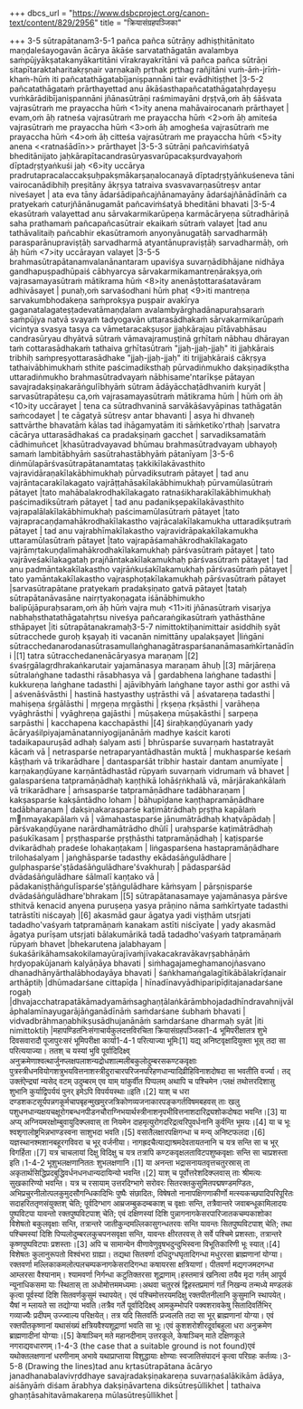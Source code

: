 +++
dbcs_url = "https://www.dsbcproject.org/canon-text/content/829/2956"
title = "क्रियासंग्रहपञ्जिका"

+++
3-5 sūtrapātanam3-5-1 pañca pañca sūtrāṇy adhiṣṭhitānitato maṇḍaleśayogavān ācārya ākāśe sarvatathāgatān avalambya saṁpūjyākṣatakanyākartitāni vīrakrayakrītāni vā pañca pañca sūtrāṇi sitapītaraktaharitakṛṣṇair varṇakaiḥ pṛthak pṛthag rañjitāni vuṁ-āṁ-jrīṁ-khaṁ-hūṁ iti pañcatathāgatabījaniṣpannāni tair evādhitiṣṭhet |3-5-2 pañcatathāgataṁ prārthayettad anu ākāśasthapañcatathāgatahṛdayeṣu vuṁkārādibījaniṣpannāni jñānasūtrāṇi raśmimayāni dṛṣṭvā,oṁ āḥ śāśvata vajrasūtraṁ me prayaccha hūṁ <1>ity anena mahāvairocanaṁ prārthayet | evam,oṁ āḥ ratneśa vajrasūtraṁ me prayaccha hūṁ <2>oṁ āḥ amiteśa vajrasūtraṁ me prayaccha hūṁ <3>oṁ āḥ amogheśa vajrasūtraṁ me prayaccha hūṁ <4>oṁ āḥ citteśa vajrasūtraṁ me prayaccha hūṁ <5>ity anena <<ratnaśādīn>> prārthayet |3-5-3 sūtrāṇi pañcaviṁśatyā bheditānijato jaḥkārapītacandrasūryasvarūpacakṣurdvayaḥoṁ dīptadṛṣṭyaṅkuśi jaḥ <6>ity uccārya pradrutapracalaccakṣuḥpakṣmākarṣaṇalocanayā dīptadṛṣṭyāṅkuśeneva tāni vairocanādibhiḥ preṣitāny ākṛṣya tatraiva svasvavarṇasūtreṣv antar niveśayet | ata eva tāny ādarśādipañcajñānamayāny ādarśajñānādīnāṁ ca pratyekaṁ caturjñānānugamāt pañcaviṁśatyā bheditāni bhavati |3-5-4 ekasūtraṁ valayettad anu sārvakarmikarūpeṇa karmācāryeṇa sūtradhāriṇā saha prathamaṁ pañcapañcasūtrair ekaikaṁ sūtraṁ valayet |tad anu tathāvalitaiḥ pañcabhir ekasūtramoṁ anyonyānugatāḥ sarvadharmāḥ parasparānupraviṣṭāḥ sarvadharmā atyantānupraviṣṭāḥ sarvadharmāḥ, oṁ āḥ hūṁ <7>ity uccārayan valayet |3-5-5 brahmasūtrapātanamvalanānantaram upaviśya suvarṇādibhājane nidhāya gandhapuṣpadhūpaiś cābhyarcya sārvakarmikamantreṇārakṣya,oṁ vajrasamayasūtraṁ mātikrama hūṁ <8>ity anenāṣṭottaraśatavāram adhivāsayet | punaḥ,oṁ sarvaśodhani hūṁ phaṭ <9>iti mantreṇa sarvakumbhodakeṇa saṁprokṣya puṣpair avakīrya gaganatalagateṣṭadevatāmaṇḍalam avalambyārghadānapuraḥsaraṁ saṁpūjya natvā svayaṁ tadyogavān uttarasādhakaṁ sārvakarmikarūpaṁ vicintya svasya tasya ca vāmetaracakṣuṣor jjaḥkārajau pītāvabhāsau candrasūryau dhyātvā sūtraṁ vāmavajramuṣṭinā gṛhītaṁ nābhau dhārayan taṁ cottarasādhakaṁ tathaiva gṛhītasūtraṁ "jjaḥ-jjaḥ-jjaḥ" iti jjaḥkārais tribhiḥ saṁpreṣyottarasādhake "jjaḥ-jjaḥ-jjaḥ" iti trijjaḥkāraiś cākṛṣya tathaivābhimukhaṁ sthite paścimadiksthaḥ pūrvadiṅmukho dakṣiṇadikṣtha uttaradiṅmukho brahmasūtradvayaṁ nābhisame'ntarīkṣe pātayan savajradakṣiṇakarāṅgulībhyāṁ sūtram ādāyācchaṭādhvaniṁ kuryāt | sarvasūtrapāteṣu ca,oṁ vajrasamayasūtraṁ mātikrama hūṁ | hūṁ oṁ āḥ <10>ity uccārayet | tena ca sūtradhvaninā sarvākāśavyāpinas tathāgatān saṁcodayet | te cāgatyā sūtreṣv antar bhavanti | asya hi dhvaneḥ sattvārthe bhavatāṁ kālas tad ihāgamyatām iti sāṁketiko'rthaḥ |sarvatra cācārya uttarasādhakaś ca pradakṣiṇaṁ gacchet | sarvadiksamatāṁ cādhimuñcet |khasūtradvayavad bhūmau brahmasūtradvayam ubhayoḥ samaṁ lambitābhyāṁ sasūtrahastābhyāṁ pātanīyam |3-5-6 diṅmūlapārśvasūtrapātanamtataṣ ṭakkikīlakāvasthito vajravidāraṇakīlakābhimukhaḥ pūrvadiksutraṁ pātayet | tad anu vajrāntacarakīlakagato vajrāṭṭahāsakīlakābhimukhaḥ pūrvamūlasūtraṁ pātayet |tato mahābalakrodhakīlakagato ratnaśikharakīlakābhimukhaḥ paścimadiksūtraṁ pātayet | tad anu padanikṣepakīlakāvasthito vajrapalālakīlakābhimukhaḥ paścimamūlasūtraṁ pātayet |tato vajrapracaṇḍamahākrodhakīlakastho vajrācalakīlakamukha uttaradikṣutraṁ pātayet | tad anu vajrabhīmakīlakastho vajravidrāpakakīlakamukha uttaramūlasūtraṁ pātayet |tato vajrapāśamahākrodhakīlakagato vajrāmṛtakuṇḍalimahākrodhakīlakamukhaḥ pārśvasūtraṁ pātayet | tato vajrāveśakīlakagataḥ prajñāntakakīlakamukhaḥ pārśvasūtraṁ pātayet | tad anu padmāntakakīlakastho vajrāṅkuśakīlakamukhaḥ pārśvasūtraṁ pātayet | tato yamāntakakīlakastho vajrasphoṭakīlakamukhaḥ pārśvasūtraṁ pātayet |sarvasūtrapātane pratyekaṁ pradakṣiṇato gatvā pātayet |tataḥ sūtrapātanāvasāne nairṛtyakoṇagata iśānābhimukho balipūjāpuraḥsaram,oṁ āḥ hūṁ vajra muḥ <11>iti jñānasūtraṁ visarjya nabhaḥsthatathāgatahṛtsu niveśya pañcaraṅgikasūtraṁ yathāsthāne sthāpayet |iti sūtrapātanakramaḥ3-5-7 nimittoktiḥanimittair asiddhiḥ syāt sūtracchede guroḥ kṣayaḥ iti vacanān nimittāny upalakṣayet |liṅgāni sūtracchedanarodanasūtrasamullaṅghanagātrasparśananāmasaṁkīrtanādīni |[1] tatra sūtracchedanenācāryasya maraṇam |[2] śvaśṛgālagṛdhrakaṅkarutair yajamānasya maraṇam āhuḥ |[3] mārjāreṇa sūtralaṅghane tadasthi rāsabhasya vā | gardabhena laṅghane tadasthi | kukkureṇa laṅghane tadasthi | ajāvibhyāṁ laṅghane tayor asthi gor asthi vā | aśvenāśvāsthi | hastinā hastyasthy uṣṭrāsthi vā | aśvatareṇa tadasthi | mahiṣeṇa śṛgālāsthi | mṛgeṇa mṛgāsthi | ṛkṣeṇa ṛkṣāsthi | varāheṇa vyāghrāsthi | vyāghreṇa gajāsthi | mūṣakeṇa mūṣakāsthi | sarpeṇa sarpāsthi | kacchapena kacchapāsthi |[4] śiraḥkaṇḍūyanaṁ yady ācāryaśilpiyajamānatanniyogijanānāṁ madhye kaścit karoti tadaikapauruṣād adhaḥ śalyam asti | bhrūsparśe suvarṇaṁ hastatrayāt kācaṁ vā | netrasparśe netraparyantādhastān muktā | mukhasparśe keśaṁ kāṣṭhaṁ vā trikarādhare | dantasparśāt tribhir hastair dantam anumīyate | karṇakaṇḍūyane karṇāntādhastād rūpyaṁ suvarṇaṁ vidrumaṁ vā bhavet | galasparśena tatpramāṇādhaḥ kaṇṭhikā lohāśṛṅkhalā vā, mārjārakaṅkālaṁ vā trikarādhare | aṁsasparśe tatpramāṇādhare tadābharaṇam | kakṣasparśe kakṣāntādho loham | bāhupīḍane kaṇṭhapramāṇādhare tadābharaṇam | dakṣiṇakarasparśe kaṭimātrādhaḥ pṛṣṭha kapālaṁ mnmayakapālaṁ vā | vāmahastasparśe jānumātrādhaḥ khaṭvāpādaḥ | pārśvakaṇḍūyane narārdhamātrādho dhūlī | uraḥsparśe kaṭimātrādhaḥ paśukīkasam | pṛṣṭhasparśe pṛṣṭhāsthi tatpramāṇādhaḥ | kaṭisparśe dvikarādhaḥ pradeśe lohakaṇṭakam | liṅgasparśena hastapramāṇādhare trilohaśalyam | jaṅghāsparśe tadasthy ekādaśāṅgulādhare | gulphasparśe'ṣṭādaśāṅgulādhare'śvakhuraḥ | pādasparśād dvādaśāṅgulādhare śālmalī kaṇṭako vā | pādakaniṣṭhāṅgulīsparśe'ṣṭāṅgulādhare kāṁsyam | pārṣṇisparśe dvādaśāṅgulādhare'bhrakam |[5] sūtrapātanasamaye yajamānasya pārśve sthitvā kenacid anyena puruṣeṇa yasya prāṇino nāma saṁkīrtyate tadasthi tatrāstīti niścayaḥ |[6] akasmād gaur āgatya yadi viṣṭhām utsṛjati tadadho'vaśyaṁ tatpramāṇaṁ kanakam astīti niścīyate | yady akasmād āgatya purīṣam utsṛjati bālakumārikā tadā tadadho'vaśyaṁ tatpramāṇaṁ rūpyaṁ bhavet |bhekarutena jalabhayam |śukaśārikāhamsakokilamayūrajīvaṁjīvakacakravākavṛṣabhāṇāṁ hṛdyopakūjanaṁ kalyāṇāya bhavati | siṁhagajameghamanojñasvano dhanadhānyārthalābhodayāya bhavati | śaṅkhamaṅgalagītikābālakrīḍanair arthāptiḥ |dhūmadarśane cittapīḍa | hīnadīnavyādhiparipīḍitajanadarśane rogaḥ |dhvajacchatrapatākāmadyamāṁsaghaṇṭālaṅkārāmbhojadadhīndravahnijvālāphalamīnayugarājāṅganādīnāṁ saṁdarśane śubhaṁ bhavati | vidvadbrāhmaṇabhikṣusādhujanānāṁ saṁdarśane dharmaḥ syāt |iti nimittoktiḥ |महापण्डितनिःसंगाचार्यकुलदत्तविरचिता क्रियासंग्रहपञ्जिका1-4 भूमिपरीक्षातत्र शुभे दिवसवारादौ पूजापुरःसरं भूमिपरीक्षा कार्या1-4-1 परित्याज्या भूमिः[1] यद्य् अनिष्टवृक्षादियुक्ता भूस् तदा सा परित्ययाज्या। ततश् च यस्यां भुवि पूर्वादिदिक्ष्व् अनुक्रमेणाश्वत्थार्जुनप्लक्षपलाशन्यद्रोधशाल्मलीबकुलोदुम्बरसकण्टकवृक्षाः पुत्रस्त्रीधनवियोगशत्रुभयवित्तनाशस्त्रीदुराचारपरिजनपरिहणधान्यादिव्रीहिविनाशदोषदा सा भवतीति वर्ज्या। तद् उक्तंऐन्द्र्यां न्यसेद् वटम् उदुम्बरम् एव याम् यांकुर्वीत पिप्पलम् अथापि च पश्चिमेन।प्लक्षं तथोत्तरदिशासु शुभानि कुर्याद्विपर्ययं पुनर् इमेऽपि विपर्ययस्थाः॥इति।[2] याश् च धरा दण्डशकटसूर्यपन्नगकूर्मचापबृहन्मुखमुरजत्रिकोणव्यजनाकारपङ्कगर्तविषमबहवस् ताः खलु पशुधनधान्यक्षयचक्षूरोगबन्धनपीडनचौराग्निभयार्थस्त्रीनाशनृपभीवित्तनाशदारिद्र्यशोकदोषदा भवन्ति।[3] या अप्य् अग्नियमरक्षोम्बुवायुदिक्प्लवास् ता नियमेन दाहमृत्युरोगदरिद्रत्वरिपुवर्धनानि कुर्वन्ति भूमयः।[4] या च भूः श्वशृगालोष्ट्रभिन्नभाण्डस्वना साशुभदा भवति।[5] वसातैलक्षारपक्षिगन्धा च मन्य् अनिष्टफलदा।[6] यज्ञस्थानश्मशानबहूरगविवरा च भूर् वर्जनीया। नागह्रदचैत्याद्याश्रमदेवतायतनानि च यत्र सन्ति सा च भूर् विगर्हिता।[7] यत्र चाचलायां दिक्षु विदिक्षु च यत्र तत्रापि कण्टकवृक्षलताविटपशुष्कवृक्षाः सन्ति सा चाप्रशस्ता इति।1-4-2 भूशुभलक्षणानिततः शुभलक्षणानि।[1] या अनन्ता भद्रासनायतवृत्तचतुरस्रास् ता अकृतार्थसिद्धिप्रदबुद्धिवर्धनधनधान्यदायिन्यो भवन्ति।[2] याश् च पूर्वोत्तरेशदिक्प्लवास् ताः श्रीमत्यः सुखकारिण्यो भवन्ति। यत्र च रसायाम् उत्तरदिग्भागे सरोवरः सितरक्तकुसुमितपद्मषण्डमण्डितः, अभिप्रचुरनीलोत्पलकुमुदसौगन्धिकादिभिः पुष्पैः संछादितः, विषेषतो नानापक्षिगणाकीर्णो मत्स्यकच्छपादिपरिपूरितः सदाहरिततृणसंयुक्तश् चेति; पूर्वदिग्भाग आम्रजम्बुकदम्बकाश् च वृक्षाः सन्ति, तत्रैवान्तरे जवाबन्धूकामिलादयः पुष्पविटपा यावन्तो रक्तपुष्पविटपाश् चेति; एवं दक्षिणस्यां दिशि पुन्नागनागकेसरपारिजातकचम्पकाशोका विशेषतो बकुलवृक्षाः सन्ति, तत्रान्तरे जातीकुन्दमल्लिकासुगन्धतरवः सन्ति यावन्तः सितपुष्पविटपाश् चेति; तथा पश्चिमस्यां दिशि पिप्पलोदुम्बरलकुचपनसवृक्षा सन्ति, यावन्तः क्षीरतरवस् ते सर्वे पश्चिमे प्रशस्ताः, तत्रान्तरे कृष्णपुष्पविटपाः प्रशस्ताः।[3] अपि च सामान्येन वीणावेणुवृषभदुन्दुभिस्वना विभूतिकारिणी भूः स्यात्।[4] विशेषतः कुलानुरूपतो विश्वंभरा ग्राह्या। तद्यथा सितवर्णा दधिदुग्धघृतादिगन्धा मधुररसा ब्राह्मणानां योग्या। रक्तवर्णा मल्लिकाकमलोत्पलचम्पकनागकेसरादिगन्धा कषायरसा क्षत्रियाणां। पीतवर्णा मद्यगजमदगन्धा आम्लरसा वैश्यानाम्। श्यामवर्णा निर्गन्धा कटुतिक्तरसा शूद्राणाम्।हस्तमात्रं खनित्वा तयैव मृदा गर्तम् आपूर्य न्यूनाधिकसमा याः स्थितास् ता अधोमोत्तममध्यमाः।अथवा चतुरस्रं द्विहस्तप्रमाणं गर्तं निखन्य तन्मध्ये मण्डलकं कृत्वा पूर्वस्यां दिशि सितवर्णकुसुमं स्थापयेत्। एवं पश्चिमोत्तरयमदिक्षु रक्तपीतनीलानि कुसुमानि स्थापयेत्। यैषां न म्लायते सा तद्योग्या भवति।तत्रैव गर्ते पूर्वादिदिक्ष्व् आमकुम्भोपरि पक्वशरावकेषु सितादिवर्तिभिर् गव्याज्यैः प्रदीपम् उज्ज्वाल्य परिक्षयेत्। तत्र यदि सितवर्तिः प्रज्वलति तदा सा भूर् ब्राह्मणानां योग्या। एवं रक्तपीतकृष्णानां यथासंख्यं क्षत्रियवैश्यशूद्राणां भवति सा भूः।एवं कुशशरोशीरदूर्वाबहुला धरा अनुक्रमेण ब्राह्मणादीनां योग्याः।[5] केषाञ्चिन् मते महानदीनाम् उत्तरकूले, केषाञ्चिन् माते दक्षिणकूले नगराद्यवधारणम्।1-4-3 (the case that a suitable ground is not found)एवं यथोक्तलक्षणानां धरणीनाम् अभावे यथाप्राप्ताया विशुद्धायाः क्षोण्याः स्वजातिसंपादनं कृत्वा परिग्रहः कर्तव्यः।3-5-8 (Drawing the lines)tad anu kṛtasūtrapātana ācāryo janadhanabalavivṛddhaye savajradakṣiṇakareṇa suvarṇaśalākikām ādāya, aiśānyāṁ diśam ārabhya dakṣiṇāvartena diksūtreṣūllikhet | tathaiva ghaṇṭāsahitavāmakareṇa mūlasūtreṣūllikhet |
